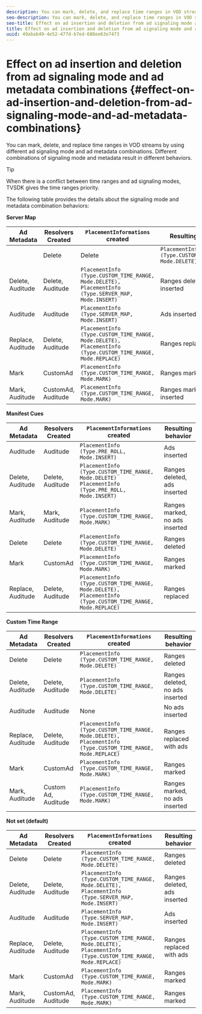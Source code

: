 ```yaml
---
description: You can mark, delete, and replace time ranges in VOD streams by using different ad signaling mode and ad metadata combinations. Different combinations of signaling mode and metadata result in different behaviors.
seo-description: You can mark, delete, and replace time ranges in VOD streams by using different ad signaling mode and ad metadata combinations. Different combinations of signaling mode and metadata result in different behaviors.
seo-title: Effect on ad insertion and deletion from ad signaling mode and ad metadata combinations
title: Effect on ad insertion and deletion from ad signaling mode and ad metadata combinations
uuid: 49abab49-4e52-477d-b7ed-688ee63e7473
---
```


# Effect on ad insertion and deletion from ad signaling mode and ad metadata combinations {#effect-on-ad-insertion-and-deletion-from-ad-signaling-mode-and-ad-metadata-combinations}

You can mark, delete, and replace time ranges in VOD streams by using different ad signaling mode and ad metadata combinations. Different combinations of signaling mode and metadata result in different behaviors.

>[!TIP]
>
>When there is a conflict between time ranges and ad signaling modes, TVSDK gives the time ranges priority.

The following table provides the details about the signaling mode and metadata combination behaviors: 

**Server Map**

| Ad Metadata | Resolvers Created |`PlacementInformations` created | Resulting behavior |
|--- |--- |--- |--- |
||Delete|Delete|`PlacementInfo (Type.CUSTOM_TIME_RANGE, Mode.DELETE)`|Ranges deleted|
|Delete, Auditude|Delete, Auditude|`PlacementInfo (Type.CUSTOM_TIME_RANGE, Mode.DELETE),` <br>`PlacementInfo (Type.SERVER_MAP, Mode.INSERT)`|Ranges deleted, Ads inserted|
|Auditude|Auditude|`PlacementInfo (Type.SERVER_MAP, Mode.INSERT)`|Ads inserted|
|Replace, Auditude|Delete, Auditude|`PlacementInfo (Type.CUSTOM_TIME_RANGE, Mode.DELETE), PlacementInfo (Type.CUSTOM_TIME_RANGE, Mode.REPLACE)`|Ranges replaced|
|Mark|CustomAd|`PlacementInfo (Type.CUSTOM_TIME_RANGE, Mode.MARK)`|Ranges marked|
|Mark, Auditude|CustomAd, Auditude|`PlacementInfo (Type.CUSTOM_TIME_RANGE, Mode.MARK)`|Ranges marked, no ads inserted|

**Manifest Cues**

| Ad Metadata | Resolvers Created |`PlacementInformations` created | Resulting behavior |
|--- |--- |--- |--- |
|Auditude|Auditude|`PlacementInfo (Type.PRE_ROLL, Mode.INSERT)`|Ads inserted|
|Delete, Auditude|Delete, Auditude|`PlacementInfo (Type.CUSTOM_TIME_RANGE, Mode.DELETE)`<br>`PlacementInfo (Type.PRE_ROLL, Mode.INSERT)`|Ranges deleted, ads inserted|
|Mark, Auditude|Mark, Auditude|`PlacementInfo (Type.CUSTOM_TIME_RANGE, Mode.MARK)`|Ranges marked, no ads inserted|
|Delete|Delete|`PlacementInfo (Type.CUSTOM_TIME_RANGE, Mode.DELETE)`|Ranges deleted|
|Mark|CustomAd|`PlacementInfo (Type.CUSTOM_TIME_RANGE, Mode.MARK)`|Ranges marked|
|Replace, Auditude|Delete, Auditude|`PlacementInfo (Type.CUSTOM_TIME_RANGE, Mode.DELETE), PlacementInfo (Type.CUSTOM_TIME_RANGE, Mode.REPLACE)`|Ranges replaced|

**Custom Time Range**

| Ad Metadata | Resolvers Created |`PlacementInformations` created | Resulting behavior |
|--- |--- |--- |--- |
|Delete|Delete|`PlacementInfo (Type.CUSTOM_TIME_RANGE, Mode.DELETE)`|Ranges deleted|
|Delete, Auditude|Delete, Auditude|`PlacementInfo (Type.CUSTOM_TIME_RANGE, Mode.DELETE)`|Ranges deleted, no ads inserted|
|Auditude|Auditude|None|No ads inserted|
|Replace, Auditude|Delete, Auditude|`PlacementInfo (Type.CUSTOM_TIME_RANGE, Mode.DELETE), PlacementInfo (Type.CUSTOM_TIME_RANGE, Mode.REPLACE)`|Ranges replaced with ads|
|Mark|CustomAd|`PlacementInfo (Type.CUSTOM_TIME_RANGE, Mode.MARK)`|Ranges marked|
|Mark, Auditude|Custom Ad, Auditude|`PlacementInfo (Type.CUSTOM_TIME_RANGE, Mode.MARK)`|Ranges marked, no ads inserted|

**Not set (default)**

| Ad Metadata | Resolvers Created |`PlacementInformations` created | Resulting behavior |
|--- |--- |--- |--- |
|Delete|Delete|`PlacementInfo (Type.CUSTOM_TIME_RANGE, Mode.DELETE)`|Ranges deleted|
|Delete, Auditude|Delete, Auditude|`PlacementInfo (Type.CUSTOM_TIME_RANGE, Mode.DELETE), PlacementInfo (Type.SERVER_MAP, Mode.INSERT)`|Ranges deleted, ads inserted|
|Auditude|Auditude|`PlacementInfo (Type.SERVER_MAP, Mode.INSERT)`|Ads inserted|
|Replace, Auditude|Delete, Auditude|`PlacementInfo (Type.CUSTOM_TIME_RANGE, Mode.DELETE), PlacementInfo (Type.CUSTOM_TIME_RANGE, Mode.REPLACE)`|Ranges replaced with ads|
|Mark|CustomAd|`PlacementInfo (Type.CUSTOM_TIME_RANGE, Mode.MARK)`|Ranges marked|
|Mark, Auditude|CustomAd, Auditude|`PlacementInfo (Type.CUSTOM_TIME_RANGE, Mode.MARK)`|Ranges marked|
